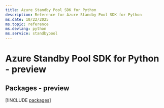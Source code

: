 ```yaml
---
title: Azure Standby Pool SDK for Python
description: Reference for Azure Standby Pool SDK for Python
ms.date: 10/22/2025
ms.topic: reference
ms.devlang: python
ms.service: standbypool
---
```

# Azure Standby Pool SDK for Python - preview
## Packages - preview
[!INCLUDE [packages](standby-pool-index.md)]